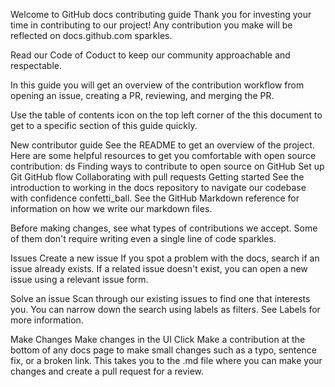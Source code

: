 Welcome to GitHub docs contributing guide
Thank you for investing your time in contributing to our project! Any contribution you make will be reflected on docs.github.com sparkles.

Read our Code of Coduct to keep our community approachable and respectable.

In this guide you will get an overview of the contribution workflow from opening an issue, creating a PR, reviewing, and merging the PR.

Use the table of contents icon  on the top left corner of the this document to get to a specific section of this guide quickly.

New contributor guide
See the README to get an overview of the project. Here are some helpful resources to get you comfortable with open source contribution:
ds
Finding ways to contribute to open source on GitHub
Set up Git
GitHub flow
Collaborating with pull requests
Getting started
See the introduction to working in the docs repository to navigate our codebase with confidence confetti_ball. See the GitHub Markdown reference for information on how we write our markdown files.

Before making changes, see what types of contributions we accept. Some of them don't require writing even a single line of code sparkles.

Issues
Create a new issue
If you spot a problem with the docs, search if an issue already exists. If a related issue doesn't exist, you can open a new issue using a relevant issue form.

Solve an issue
Scan through our existing issues to find one that interests you. You can narrow down the search using labels as filters. See Labels for more information.

Make Changes
Make changes in the UI
Click Make a contribution at the bottom of any docs page to make small changes such as a typo, sentence fix, or a broken link. This takes you to the .md file where you can make your changes and create a pull request for a review.

